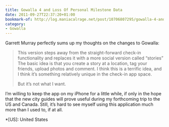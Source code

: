 ```yaml
---
title: Gowalla 4 and Loss Of Personal Milestone Data
date: 2011-09-27T22:37:20+01:00
bookmark-of: http://log.maniacalrage.net/post/10706807295/gowalla-4-and-loss-of-personal-milestone-data
category:
- Gowalla
---
```

Garrett Murray perfectly sums up my thoughts on the changes to Gowalla:

> This version steps away from the straight-forward check-in functionality and replaces it with a more social version called “stories” The basic idea is that you create a story at a location, tag your friends, upload photos and comment. I think this is a terrific idea, and I think it’s something relatively unique in the check-in app space.
>
> But it’s not what I want.

I’m willing to keep the app on my iPhone for a little while, if only in the hope that the new city guides will prove useful during my forthcoming trip to the US and Canada. Still, it’s hard to see myself using this application much more than I used to, if at all.

*[US]: United States
